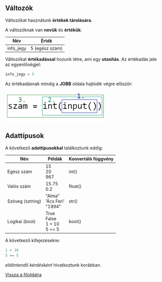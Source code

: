 ## Változók

Változókat használunk **értékek tárolására**.

A változóknak van **nevük** és **értékük**:

| Név  | Érték |
| ------------- | ------------- |
| info_jegy  | 5 (egész szám)  |

Változókat **értékadással** hozunk létre, ami egy **utasítás**. Az értékadás jele az egyenlőségjel:

```python
info_jegy = 5
```

Az értékadásnak mindig a **JOBB** oldala hajtódik végre először:

![Értékadás sorrendje](ertekadas_sorrend.png "Értékadás sorrendje")

## Adattípusok

A következő **adattípusokkal** találkoztunk eddig:

| Név  | Példák | Konvertáló függvény
| ------------- | ------------- | ------------- |
| Egész szám | 15<br>20<br>967 | int()
| Valós szám | 15.75<br>0.2 | float()
| Szöveg (sztring) | "Alma"<br>'Ács Feri'<br>"1994" | str()
| Logikai (bool) | True<br>False<br>1 < 10<br>5 == 5 | bool()


A következő kifejezésekre:
```python
1 < 10
5 == 5
```
*eldöntendő kérdésként* hivatkoztunk korábban.

[Vissza a főoldalra](../README.md)
